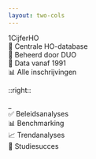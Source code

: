 ```yaml
---
layout: two-cols
---
```


<div class="text-4xl font-bold mb-8">
1CijferHO
</div>

<div class="text-lg space-y-3">
  <div>📁 Centrale HO-database</div>
  <div>🏢 Beheerd door DUO</div>
  <div>📅 Data vanaf 1991</div>
  <div>📊 Alle inschrijvingen</div>
</div>

::right::

<div class="text-4xl font-bold mb-8 opacity-0">
_
</div>

<div class="text-lg space-y-3">
  <div>✅ Beleidsanalyses</div>
  <div>📊 Benchmarking</div>
  <div>📈 Trendanalyses</div>
  <div>🎯 Studiesucces</div>
</div>

<!--
🎓 UITLEG (2 min)
- Bewerking van BRON-HO
- Gebruikt door: Inspectie, OCW, CBS
- Peildatum: 1 oktober (jaarlijks)
💬 "Als je in HO werkt, kom je 1CijferHO tegen"
⚡ "Klinkt mooi toch? Maar..."
-->
